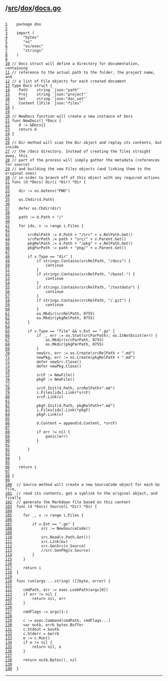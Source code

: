 ## /[src](../../src/index.md)/[dox](../dox/index.md)/[docs.go](./docs.go)

<pre class="code highlight"><code>
<span id="L1" class="line" lang="go"><a href="#L1">1</a>	</span><span class="comment">package dox</span>
<span id="L2" class="line" lang="go"><a href="#L2">2</a>	</span><span class="comment"></span>
<span id="L3" class="line" lang="go"><a href="#L3">3</a>	</span><span class="comment">import (</span>
<span id="L4" class="line" lang="go"><a href="#L4">4</a>	</span><span class="comment">	"bytes"</span>
<span id="L5" class="line" lang="go"><a href="#L5">5</a>	</span><span class="comment">	"os"</span>
<span id="L6" class="line" lang="go"><a href="#L6">6</a>	</span><span class="comment">	"os/exec"</span>
<span id="L7" class="line" lang="go"><a href="#L7">7</a>	</span><span class="comment">	"strings"</span>
<span id="L8" class="line" lang="go"><a href="#L8">8</a>	</span><span class="comment">)</span>
<span id="L9" class="line" lang="go"><a href="#L9">9</a>	</span><span class="comment"></span>
<span id="L10" class="line" lang="go"><a href="#L10">10</a>	</span><span class="comment">// Docs struct will define a directory for documentation, containing</span>
<span id="L11" class="line" lang="go"><a href="#L11">11</a>	</span><span class="comment">// reference to the actual path to the folder, the project name, and</span>
<span id="L12" class="line" lang="go"><a href="#L12">12</a>	</span><span class="comment">// a list of File objects for each created document</span>
<span id="L13" class="line" lang="go"><a href="#L13">13</a>	</span><span class="comment">type Docs struct {</span>
<span id="L14" class="line" lang="go"><a href="#L14">14</a>	</span><span class="comment">	Path    string `json:"path"`</span>
<span id="L15" class="line" lang="go"><a href="#L15">15</a>	</span><span class="comment">	Proj    string `json:"project"`</span>
<span id="L16" class="line" lang="go"><a href="#L16">16</a>	</span><span class="comment">	Set     string `json:"doc_set"`</span>
<span id="L17" class="line" lang="go"><a href="#L17">17</a>	</span><span class="comment">	Content []File `json:"files"`</span>
<span id="L18" class="line" lang="go"><a href="#L18">18</a>	</span><span class="comment">}</span>
<span id="L19" class="line" lang="go"><a href="#L19">19</a>	</span><span class="comment"></span>
<span id="L20" class="line" lang="go"><a href="#L20">20</a>	</span><span class="comment">// NewDocs function will create a new instance of Docs</span>
<span id="L21" class="line" lang="go"><a href="#L21">21</a>	</span><span class="comment">func NewDocs() *Docs {</span>
<span id="L22" class="line" lang="go"><a href="#L22">22</a>	</span><span class="comment">	d := &Docs{}</span>
<span id="L23" class="line" lang="go"><a href="#L23">23</a>	</span><span class="comment">	return d</span>
<span id="L24" class="line" lang="go"><a href="#L24">24</a>	</span><span class="comment">}</span>
<span id="L25" class="line" lang="go"><a href="#L25">25</a>	</span><span class="comment"></span>
<span id="L26" class="line" lang="go"><a href="#L26">26</a>	</span><span class="comment">// Dir method will scan the Dir object and replay its contents, but inside</span>
<span id="L27" class="line" lang="go"><a href="#L27">27</a>	</span><span class="comment">// the /docs directory. Instead of creating the files straight away, this</span>
<span id="L28" class="line" lang="go"><a href="#L28">28</a>	</span><span class="comment">// part of the process will simply gather the metadata (references for source)</span>
<span id="L29" class="line" lang="go"><a href="#L29">29</a>	</span><span class="comment">// and building the new Files objects (and linking them to the original ones)</span>
<span id="L30" class="line" lang="go"><a href="#L30">30</a>	</span><span class="comment">// in order to branch off of this object with any required actions</span>
<span id="L31" class="line" lang="go"><a href="#L31">31</a>	</span><span class="comment">func (d *Docs) Dir(i *Dir) *Dir {</span>
<span id="L32" class="line" lang="go"><a href="#L32">32</a>	</span><span class="comment"></span>
<span id="L33" class="line" lang="go"><a href="#L33">33</a>	</span><span class="comment">	dir := os.Getenv("PWD")</span>
<span id="L34" class="line" lang="go"><a href="#L34">34</a>	</span><span class="comment"></span>
<span id="L35" class="line" lang="go"><a href="#L35">35</a>	</span><span class="comment">	os.Chdir(d.Path)</span>
<span id="L36" class="line" lang="go"><a href="#L36">36</a>	</span><span class="comment"></span>
<span id="L37" class="line" lang="go"><a href="#L37">37</a>	</span><span class="comment">	defer os.Chdir(dir)</span>
<span id="L38" class="line" lang="go"><a href="#L38">38</a>	</span><span class="comment"></span>
<span id="L39" class="line" lang="go"><a href="#L39">39</a>	</span><span class="comment">	path := d.Path + "/"</span>
<span id="L40" class="line" lang="go"><a href="#L40">40</a>	</span><span class="comment"></span>
<span id="L41" class="line" lang="go"><a href="#L41">41</a>	</span><span class="comment">	for idx, v := range i.Files {</span>
<span id="L42" class="line" lang="go"><a href="#L42">42</a>	</span><span class="comment"></span>
<span id="L43" class="line" lang="go"><a href="#L43">43</a>	</span><span class="comment">		srcRelPath := d.Path + "/src" + v.RelPath.Get()</span>
<span id="L44" class="line" lang="go"><a href="#L44">44</a>	</span><span class="comment">		srcParPath := path + "src/" + v.Parent.Get()</span>
<span id="L45" class="line" lang="go"><a href="#L45">45</a>	</span><span class="comment">		pkgRelPath := d.Path + "/pkg" + v.RelPath.Get()</span>
<span id="L46" class="line" lang="go"><a href="#L46">46</a>	</span><span class="comment">		pkgParPath := path + "pkg/" + v.Parent.Get()</span>
<span id="L47" class="line" lang="go"><a href="#L47">47</a>	</span><span class="comment"></span>
<span id="L48" class="line" lang="go"><a href="#L48">48</a>	</span><span class="comment">		if v.Type == "dir" {</span>
<span id="L49" class="line" lang="go"><a href="#L49">49</a>	</span><span class="comment">			if strings.Contains(srcRelPath, "/docs") {</span>
<span id="L50" class="line" lang="go"><a href="#L50">50</a>	</span><span class="comment">				continue</span>
<span id="L51" class="line" lang="go"><a href="#L51">51</a>	</span><span class="comment">			}</span>
<span id="L52" class="line" lang="go"><a href="#L52">52</a>	</span><span class="comment">			if strings.Contains(srcRelPath, "/bazel-") {</span>
<span id="L53" class="line" lang="go"><a href="#L53">53</a>	</span><span class="comment">				continue</span>
<span id="L54" class="line" lang="go"><a href="#L54">54</a>	</span><span class="comment">			}</span>
<span id="L55" class="line" lang="go"><a href="#L55">55</a>	</span><span class="comment">			if strings.Contains(srcRelPath, "/testdata") {</span>
<span id="L56" class="line" lang="go"><a href="#L56">56</a>	</span><span class="comment">				continue</span>
<span id="L57" class="line" lang="go"><a href="#L57">57</a>	</span><span class="comment">			}</span>
<span id="L58" class="line" lang="go"><a href="#L58">58</a>	</span><span class="comment">			if strings.Contains(srcRelPath, "/.git") {</span>
<span id="L59" class="line" lang="go"><a href="#L59">59</a>	</span><span class="comment">				continue</span>
<span id="L60" class="line" lang="go"><a href="#L60">60</a>	</span><span class="comment">			}</span>
<span id="L61" class="line" lang="go"><a href="#L61">61</a>	</span><span class="comment">			os.Mkdir(srcRelPath, 0755)</span>
<span id="L62" class="line" lang="go"><a href="#L62">62</a>	</span><span class="comment">			os.Mkdir(pkgRelPath, 0755)</span>
<span id="L63" class="line" lang="go"><a href="#L63">63</a>	</span><span class="comment">		}</span>
<span id="L64" class="line" lang="go"><a href="#L64">64</a>	</span><span class="comment"></span>
<span id="L65" class="line" lang="go"><a href="#L65">65</a>	</span><span class="comment">		if v.Type == "file" && v.Ext == ".go" {</span>
<span id="L66" class="line" lang="go"><a href="#L66">66</a>	</span><span class="comment">			if _, err := os.Stat(srcParPath); os.IsNotExist(err) {</span>
<span id="L67" class="line" lang="go"><a href="#L67">67</a>	</span><span class="comment">				os.Mkdir(srcParPath, 0755)</span>
<span id="L68" class="line" lang="go"><a href="#L68">68</a>	</span><span class="comment">				os.Mkdir(pkgParPath, 0755)</span>
<span id="L69" class="line" lang="go"><a href="#L69">69</a>	</span><span class="comment">			}</span>
<span id="L70" class="line" lang="go"><a href="#L70">70</a>	</span><span class="comment">			newSrc, err := os.Create(srcRelPath + ".md")</span>
<span id="L71" class="line" lang="go"><a href="#L71">71</a>	</span><span class="comment">			newPkg, err := os.Create(pkgRelPath + ".md")</span>
<span id="L72" class="line" lang="go"><a href="#L72">72</a>	</span><span class="comment">			defer newSrc.Close()</span>
<span id="L73" class="line" lang="go"><a href="#L73">73</a>	</span><span class="comment">			defer newPkg.Close()</span>
<span id="L74" class="line" lang="go"><a href="#L74">74</a>	</span><span class="comment"></span>
<span id="L75" class="line" lang="go"><a href="#L75">75</a>	</span><span class="comment">			srcF := NewFile()</span>
<span id="L76" class="line" lang="go"><a href="#L76">76</a>	</span><span class="comment">			pkgF := NewFile()</span>
<span id="L77" class="line" lang="go"><a href="#L77">77</a>	</span><span class="comment"></span>
<span id="L78" class="line" lang="go"><a href="#L78">78</a>	</span><span class="comment">			srcF.Init(d.Path, srcRelPath+".md")</span>
<span id="L79" class="line" lang="go"><a href="#L79">79</a>	</span><span class="comment">			i.Files[idx].Link(*srcF)</span>
<span id="L80" class="line" lang="go"><a href="#L80">80</a>	</span><span class="comment">			srcF.Link(v)</span>
<span id="L81" class="line" lang="go"><a href="#L81">81</a>	</span><span class="comment"></span>
<span id="L82" class="line" lang="go"><a href="#L82">82</a>	</span><span class="comment">			pkgF.Init(d.Path, pkgRelPath+".md")</span>
<span id="L83" class="line" lang="go"><a href="#L83">83</a>	</span><span class="comment">			i.Files[idx].Link(*pkgF)</span>
<span id="L84" class="line" lang="go"><a href="#L84">84</a>	</span><span class="comment">			pkgF.Link(v)</span>
<span id="L85" class="line" lang="go"><a href="#L85">85</a>	</span><span class="comment"></span>
<span id="L86" class="line" lang="go"><a href="#L86">86</a>	</span><span class="comment">			d.Content = append(d.Content, *srcF)</span>
<span id="L87" class="line" lang="go"><a href="#L87">87</a>	</span><span class="comment"></span>
<span id="L88" class="line" lang="go"><a href="#L88">88</a>	</span><span class="comment">			if err != nil {</span>
<span id="L89" class="line" lang="go"><a href="#L89">89</a>	</span><span class="comment">				panic(err)</span>
<span id="L90" class="line" lang="go"><a href="#L90">90</a>	</span><span class="comment">			}</span>
<span id="L91" class="line" lang="go"><a href="#L91">91</a>	</span><span class="comment"></span>
<span id="L92" class="line" lang="go"><a href="#L92">92</a>	</span><span class="comment">		}</span>
<span id="L93" class="line" lang="go"><a href="#L93">93</a>	</span><span class="comment"></span>
<span id="L94" class="line" lang="go"><a href="#L94">94</a>	</span><span class="comment">	}</span>
<span id="L95" class="line" lang="go"><a href="#L95">95</a>	</span><span class="comment"></span>
<span id="L96" class="line" lang="go"><a href="#L96">96</a>	</span><span class="comment">	return i</span>
<span id="L97" class="line" lang="go"><a href="#L97">97</a>	</span><span class="comment"></span>
<span id="L98" class="line" lang="go"><a href="#L98">98</a>	</span><span class="comment">}</span>
<span id="L99" class="line" lang="go"><a href="#L99">99</a>	</span><span class="comment"></span>
<span id="L100" class="line" lang="go"><a href="#L100">100</a>	</span><span class="comment">// Source method will create a new SourceCode object for each Go file,</span>
<span id="L101" class="line" lang="go"><a href="#L101">101</a>	</span><span class="comment">// read its contents, get a symlink to the original object, and finally</span>
<span id="L102" class="line" lang="go"><a href="#L102">102</a>	</span><span class="comment">// generate the Markdown file based on this content</span>
<span id="L103" class="line" lang="go"><a href="#L103">103</a>	</span><span class="comment">func (d *Docs) Source(i *Dir) *Dir {</span>
<span id="L104" class="line" lang="go"><a href="#L104">104</a>	</span><span class="comment"></span>
<span id="L105" class="line" lang="go"><a href="#L105">105</a>	</span><span class="comment">	for _, v := range i.Files {</span>
<span id="L106" class="line" lang="go"><a href="#L106">106</a>	</span><span class="comment"></span>
<span id="L107" class="line" lang="go"><a href="#L107">107</a>	</span><span class="comment">		if v.Ext == ".go" {</span>
<span id="L108" class="line" lang="go"><a href="#L108">108</a>	</span><span class="comment">			src := NewSourceCode()</span>
<span id="L109" class="line" lang="go"><a href="#L109">109</a>	</span><span class="comment"></span>
<span id="L110" class="line" lang="go"><a href="#L110">110</a>	</span><span class="comment">			src.Read(v.Path.Get())</span>
<span id="L111" class="line" lang="go"><a href="#L111">111</a>	</span><span class="comment">			src.Link(&v)</span>
<span id="L112" class="line" lang="go"><a href="#L112">112</a>	</span><span class="comment">			src.GenSrc(v.Source)</span>
<span id="L113" class="line" lang="go"><a href="#L113">113</a>	</span><span class="comment">			//src.GenPkg(v.Source)</span>
<span id="L114" class="line" lang="go"><a href="#L114">114</a>	</span><span class="comment">		}</span>
<span id="L115" class="line" lang="go"><a href="#L115">115</a>	</span><span class="comment">	}</span>
<span id="L116" class="line" lang="go"><a href="#L116">116</a>	</span><span class="comment"></span>
<span id="L117" class="line" lang="go"><a href="#L117">117</a>	</span><span class="comment">	return i</span>
<span id="L118" class="line" lang="go"><a href="#L118">118</a>	</span><span class="comment">}</span>
<span id="L119" class="line" lang="go"><a href="#L119">119</a>	</span><span class="comment"></span>
<span id="L120" class="line" lang="go"><a href="#L120">120</a>	</span><span class="comment">func run(args ...string) ([]byte, error) {</span>
<span id="L121" class="line" lang="go"><a href="#L121">121</a>	</span><span class="comment"></span>
<span id="L122" class="line" lang="go"><a href="#L122">122</a>	</span><span class="comment">	cmdPath, err := exec.LookPath(args[0])</span>
<span id="L123" class="line" lang="go"><a href="#L123">123</a>	</span><span class="comment">	if err != nil {</span>
<span id="L124" class="line" lang="go"><a href="#L124">124</a>	</span><span class="comment">		return nil, err</span>
<span id="L125" class="line" lang="go"><a href="#L125">125</a>	</span><span class="comment">	}</span>
<span id="L126" class="line" lang="go"><a href="#L126">126</a>	</span><span class="comment"></span>
<span id="L127" class="line" lang="go"><a href="#L127">127</a>	</span><span class="comment">	cmdFlags := args[1:]</span>
<span id="L128" class="line" lang="go"><a href="#L128">128</a>	</span><span class="comment"></span>
<span id="L129" class="line" lang="go"><a href="#L129">129</a>	</span><span class="comment">	c := exec.Command(cmdPath, cmdFlags...)</span>
<span id="L130" class="line" lang="go"><a href="#L130">130</a>	</span><span class="comment">	var outb, errb bytes.Buffer</span>
<span id="L131" class="line" lang="go"><a href="#L131">131</a>	</span><span class="comment">	c.Stdout = &outb</span>
<span id="L132" class="line" lang="go"><a href="#L132">132</a>	</span><span class="comment">	c.Stderr = &errb</span>
<span id="L133" class="line" lang="go"><a href="#L133">133</a>	</span><span class="comment">	e := c.Run()</span>
<span id="L134" class="line" lang="go"><a href="#L134">134</a>	</span><span class="comment">	if e != nil {</span>
<span id="L135" class="line" lang="go"><a href="#L135">135</a>	</span><span class="comment">		return nil, e</span>
<span id="L136" class="line" lang="go"><a href="#L136">136</a>	</span><span class="comment">	}</span>
<span id="L137" class="line" lang="go"><a href="#L137">137</a>	</span><span class="comment"></span>
<span id="L138" class="line" lang="go"><a href="#L138">138</a>	</span><span class="comment">	return outb.Bytes(), nil</span>
<span id="L139" class="line" lang="go"><a href="#L139">139</a>	</span><span class="comment"></span>
<span id="L140" class="line" lang="go"><a href="#L140">140</a>	</span><span class="comment">}</span>
</code></pre>

_____